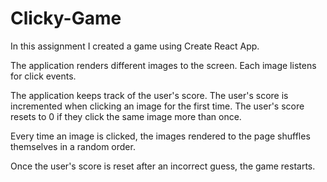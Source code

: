 # Clicky-Game

In this assignment I created a game using Create React App.

The application renders different images to the screen. Each image listens for click events.

The application keeps track of the user's score. The user's score is incremented when clicking an image for the first time. The user's score resets to 0 if they click the same image more than once.

Every time an image is clicked, the images rendered to the page shuffles themselves in a random order.

Once the user's score is reset after an incorrect guess, the game restarts.
